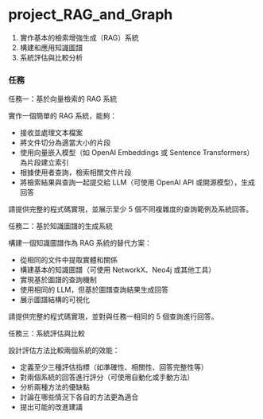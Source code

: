 # project_RAG_and_Graph
1. 實作基本的檢索增強生成（RAG）系統
2. 構建和應用知識圖譜
3. 系統評估與比較分析

### 任務
任務一：基於向量檢索的 RAG 系統

實作一個簡單的 RAG 系統，能夠：
- 接收並處理文本檔案
- 將文件切分為適當大小的片段
- 使用向量嵌入模型（如 OpenAI Embeddings 或 Sentence Transformers）為片段建立索引
- 根據使用者查詢，檢索相關文件片段
- 將檢索結果與查詢一起提交給 LLM（可使用 OpenAI API 或開源模型），生成回答

請提供完整的程式碼實現，並展示至少 5 個不同複雜度的查詢範例及系統回答。

任務二：基於知識圖譜的生成系統

構建一個知識圖譜作為 RAG 系統的替代方案：
- 從相同的文件中提取實體和關係
- 構建基本的知識圖譜（可使用 NetworkX、Neo4j 或其他工具）
- 實現基於圖譜的查詢機制
- 使用相同的 LLM，但基於圖譜查詢結果生成回答
- 展示圖譜結構的可視化

請提供完整的程式碼實現，並對與任務一相同的 5 個查詢進行回答。

任務三：系統評估與比較

設計評估方法比較兩個系統的效能：
- 定義至少三種評估指標（如準確性、相關性、回答完整性等）
- 對兩個系統的回答進行評分（可使用自動化或手動方法）
- 分析兩種方法的優缺點
- 討論在哪些情況下各自的方法更為適合
- 提出可能的改進建議
